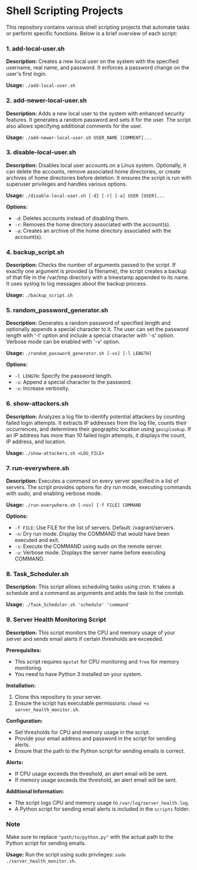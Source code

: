 # Shell Scripting Projects

This repository contains various shell scripting projects that automate tasks or perform specific functions. Below is a brief overview of each script:

### 1. add-local-user.sh

**Description:** Creates a new local user on the system with the specified username, real name, and password. It enforces a password change on the user's first login.

**Usage:** `./add-local-user.sh`

### 2. add-newer-local-user.sh

**Description:** Adds a new local user to the system with enhanced security features. It generates a random password and sets it for the user. The script also allows specifying additional comments for the user.

**Usage:** `./add-newer-local-user.sh USER_NAME [COMMENT]...`

### 3. disable-local-user.sh

**Description:** Disables local user accounts on a Linux system. Optionally, it can delete the accounts, remove associated home directories, or create archives of home directories before deletion. It ensures the script is run with superuser privileges and handles various options.

**Usage:** `./disable-local-user.sh [-d] [-r] [-a] USER [USER]...`

**Options:**  
- `-d`: Deletes accounts instead of disabling them.
- `-r`: Removes the home directory associated with the account(s).
- `-a`: Creates an archive of the home directory associated with the account(s).

### 4. backup_script.sh

**Description:** Checks the number of arguments passed to the script. If exactly one argument is provided (a filename), the script creates a backup of that file in the /var/tmp directory with a timestamp appended to its name. It uses syslog to log messages about the backup process.

**Usage:** `./backup_script.sh`

### 5. random_password_generator.sh

**Description:** Generates a random password of specified length and optionally appends a special character to it. The user can set the password length with '-l' option and include a special character with '-s' option. Verbose mode can be enabled with '-v' option.

**Usage:** `./random_password_generator.sh [-vs] [-l LENGTH]`

**Options:**  
- `-l LENGTH`: Specify the password length.
- `-s`: Append a special character to the password.
- `-v`: Increase verbosity.

### 6. show-attackers.sh

**Description:** Analyzes a log file to identify potential attackers by counting failed login attempts. It extracts IP addresses from the log file, counts their occurrences, and determines their geographic location using `geoiplookup`. If an IP address has more than 10 failed login attempts, it displays the count, IP address, and location.

**Usage:** `./show-attackers.sh <LOG_FILE>`

### 7. run-everywhere.sh

**Description:** Executes a command on every server specified in a list of servers. The script provides options for dry run mode, executing commands with sudo, and enabling verbose mode.

**Usage:** `./run-everywhere.sh [-nsv] [-f FILE] COMMAND`

**Options:**  
- `-f FILE`: Use FILE for the list of servers. Default: /vagrant/servers.
- `-n`: Dry run mode. Display the COMMAND that would have been executed and exit.
- `-s`: Execute the COMMAND using sudo on the remote server.
- `-v`: Verbose mode. Displays the server name before executing COMMAND.

### 8. Task_Scheduler.sh

**Description:** This script allows scheduling tasks using cron. It takes a schedule and a command as arguments and adds the task to the crontab.

**Usage:** `./Task_Scheduler.sh 'schedule' 'command'`

### 9. Server Health Monitoring Script

**Description:** This script monitors the CPU and memory usage of your server and sends email alerts if certain thresholds are exceeded.

**Prerequisites:**
- This script requires `mpstat` for CPU monitoring and `free` for memory monitoring.
- You need to have Python 3 installed on your system.

**Installation:**
1. Clone this repository to your server.
2. Ensure the script has executable permissions: `chmod +x server_health_monitor.sh`.

**Configuration:**
- Set thresholds for CPU and memory usage in the script.
- Provide your email address and password in the script for sending alerts.
- Ensure that the path to the Python script for sending emails is correct.

**Alerts:**
- If CPU usage exceeds the threshold, an alert email will be sent.
- If memory usage exceeds the threshold, an alert email will be sent.

**Additional Information:**
- The script logs CPU and memory usage to `/var/log/server_health.log`.
- A Python script for sending email alerts is included in the `scripts` folder.

### Note
Make sure to replace `"path/to/python.py"` with the actual path to the Python script for sending emails.

**Usage:**
Run the script using sudo privileges: `sudo ./server_health_monitor.sh`.
